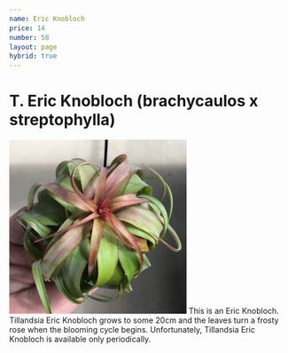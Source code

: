 ```yaml
---
name: Eric Knobloch
price: 14
number: 58
layout: page
hybrid: true
---
```

# T. Eric Knobloch (brachycaulos x streptophylla)

!["T. Eric Knobloch"](/t/IMG_6295.jpeg "Eric Knobloch")
This is an Eric Knobloch. Tillandsia Eric Knobloch grows to some 20cm and the leaves turn a frosty rose when the blooming cycle begins. Unfortunately, Tillandsia Eric Knobloch is available only periodically.
